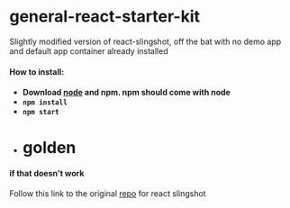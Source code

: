 # general-react-starter-kit
Slightly modified version of react-slingshot, off the bat with no demo app and default app container already installed

<h4>How to install:<h4>
<ul>
  <li>Download <a href="https://nodejs.org/en/">node</a> and npm. npm should come with node</li>
  <li>
    <code>npm install</code>
  </li>
  <li>
    <code>npm start</code>
  </li>
  <li>
    <h1>golden</h1>
  </li>
</ul>
<h4>if that doesn't work</h4>
<p>
Follow this link to the original <a href="https://github.com/coryhouse/react-slingshot">repo</a>
for react slingshot
</p>
